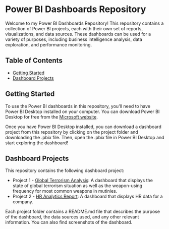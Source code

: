 
# Power BI Dashboards Repository
Welcome to my Power BI Dashboards Repository! This repository contains a collection of Power BI projects, each with their own set of reports, visualizations, and data sources. These dashboards can be used for a variety of purposes, including business intelligence analysis, data exploration, and performance monitoring.

## Table of Contents
- [Getting Started](#GettingStarted)
- [Dashboard Projects](#DashboardProjects)

## Getting Started
To use the Power BI dashboards in this repository, you'll need to have Power BI Desktop installed on your computer. You can download Power BI Desktop for free from the [Microsoft website](https://www.microsoft.com/en-us/power-platform/products/power-bi/desktop).

Once you have Power BI Desktop installed, you can download a dashboard project from this repository by clicking on the project folder and downloading the .pbix file. Then, open the .pbix file in Power BI Desktop and start exploring the dashboard!

## Dashboard Projects
This repository contains the following dashboard project:

- Project 1 - [Global Terrorism Analysis](https://github.com/hinmfm/global-terrorism-analysis/tree/main/PROJECT%201%3A%20GLOBAL%20TERRORISM%20ANALYSIS): A dashboard that displays the state of global terrorism situation as well as the weapon-using frequency for most common weapons in mutinies.
- Project 2 - [HR Analytics Report](): A dashboard that displays HR data for a company.

Each project folder contains a README.md file that describes the purpose of the dashboard, the data sources used, and any other relevant information. You can also find screenshots of the dashboard.
